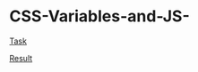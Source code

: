 # CSS-Variables-and-JS-


[Task](https://github.com/rolling-scopes-school/tasks/blob/master/tasks/stage-0/projects.md#task-5-css-variables-and-js-20)


  [Result](https://yauheni-beiduk.github.io/CSS-Variables-and-JS-/)
